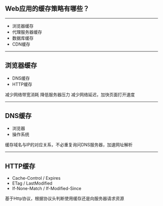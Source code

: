 ## Web应用的缓存策略有哪些？

--- 

- 浏览器缓存
- 代理服务器缓存
- 数据库缓存
- CDN缓存

--- 
## 浏览器缓存
- DNS缓存
- HTTP缓存


<aside class="notes">
    减少网络带宽消耗
    降低服务器压力
    减少网络延迟，加快页面打开速度
</aside>

--- 
## DNS缓存
- 浏览器
- 操作系统

缓存域名与IP的对应关系，不必重复询问DNS服务器，加速网址解析

---
## HTTP缓存
- Cache-Control / Expires
- ETag / LastModified
- If-None-Match / If-Modified-Since

基于Http协议，根据协议头判断使用缓存还是向服务器请求资源